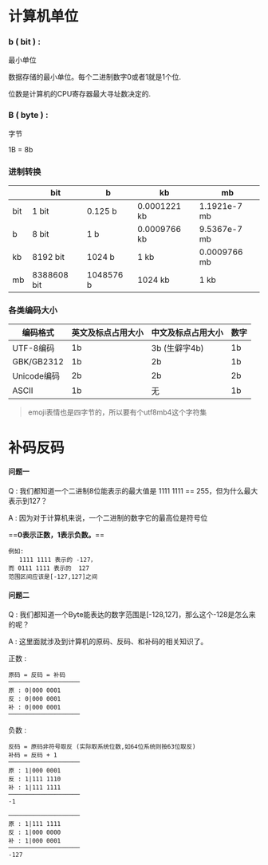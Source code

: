 # 计算机单位

### b ( bit )  :  

最小单位 

数据存储的最小单位。每个二进制数字0或者1就是1个位.

位数是计算机的CPU寄存器最大寻址数决定的.

### B ( byte ) :  

字节

1B = 8b

### 进制转换

|      | bit         | b         | kb           | mb           |
| ---- | ----------- | --------- | ------------ | ------------ |
| bit  | 1 bit       | 0.125 b   | 0.0001221 kb | 1.1921e-7 mb |
| b    | 8 bit       | 1 b       | 0.0009766 kb | 9.5367e-7 mb |
| kb   | 8192 bit    | 1024 b    | 1 kb         | 0.0009766 mb |
| mb   | 8388608 bit | 1048576 b | 1024 kb      | 1 kb         |



### 各类编码大小

| 编码格式    | 英文及标点占用大小 | 中文及标点占用大小 | 数字 |
| ----------- | ------------------ | ------------------ | ---- |
| UTF-8编码   | 1b                 | 3b (生僻字4b)      | 1b   |
| GBK/GB2312  | 1b                 | 2b                 | 1b   |
| Unicode编码 | 2b                 | 2b                 | 2b   |
| ASCII       | 1b                 | 无                 | 1b   |

> emoji表情也是四字节的，所以要有个utf8mb4这个字符集

# 补码反码

#### 问题一

Q : 我们都知道一个二进制8位能表示的最大值是 1111 1111 == 255，但为什么最大表示到127？

A : 因为对于计算机来说，一个二进制的数字它的最高位是符号位

==**0表示正数，1表示负数。**==

```
例如:
   1111 1111 表示的 -127， 
而 0111 1111 表示的  127
范围区间应该是[-127,127]之间
```

#### 问题二

Q : 我们都知道一个Byte能表达的数字范围是[-128,127]，那么这个-128是怎么来的呢？

A : 这里面就涉及到计算机的原码、反码、和补码的相关知识了。

正数 : 

```
原码 = 反码 = 补码
────────────────────
原 : 0|000 0001
反 : 0|000 0001
补 : 0|000 0001
────────────────────
```

负数 :

```
反码 = 原码非符号取反 (实际取系统位数,如64位系统则按63位取反)
补码 = 反码 + 1
────────────────────
原 : 1|000 0001
反 : 1|111 1110
补 : 1|111 1111
────────────────────
-1

────────────────────
原 : 1|111 1111
反 : 1|000 0000
补 : 1|000 0001
────────────────────
-127
```


